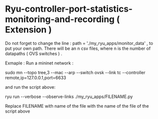 # Ryu-controller-port-statistics-monitoring-and-recording ( Extension )

Do not forget to change the line : path = './my_ryu_apps/monitor_data' , to put your own path.
There will be an n csv files, where n is the number of datapaths ( OVS switches ) .

Exmaple : Run a mininet network :

sudo mn --topo tree,3 --mac --arp --switch ovsk  --link tc  --controller remote,ip=127.0.0.1,port=6633

and run the script above:

ryu run  --verbose --observe-links  ./my_ryu_apps/FILENAME.py 

Replace FILENAME with name of the file with the name of the file of the script above 
